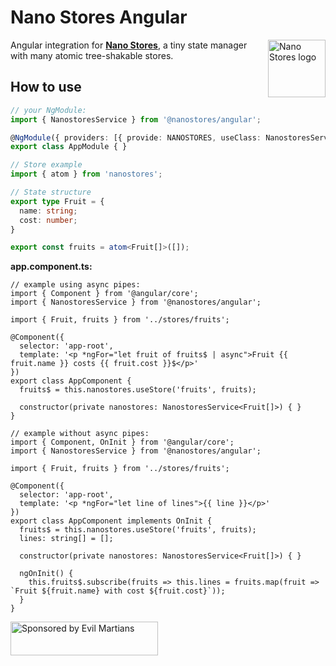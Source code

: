 # Nano Stores Angular

<img align="right" width="92" height="92" title="Nano Stores logo"
     src="https://nanostores.github.io/nanostores/logo.svg">

Angular integration for **[Nano Stores]**, a tiny state manager
with many atomic tree-shakable stores.

## How to use

```ts
// your NgModule:
import { NanostoresService } from '@nanostores/angular';

@NgModule({ providers: [{ provide: NANOSTORES, useClass: NanostoresService }], ... })
export class AppModule { }

// Store example
import { atom } from 'nanostores';

// State structure
export type Fruit = {
  name: string;
  cost: number;
}

export const fruits = atom<Fruit[]>([]);
```

**app.component.ts:**
```tsx
// example using async pipes:
import { Component } from '@angular/core';
import { NanostoresService } from '@nanostores/angular';

import { Fruit, fruits } from '../stores/fruits';

@Component({
  selector: 'app-root',
  template: '<p *ngFor="let fruit of fruits$ | async">Fruit {{ fruit.name }} costs {{ fruit.cost }}$</p>'
})
export class AppComponent {
  fruits$ = this.nanostores.useStore('fruits', fruits);

  constructor(private nanostores: NanostoresService<Fruit[]>) { }
}
```

```tsx
// example without async pipes:
import { Component, OnInit } from '@angular/core';
import { NanostoresService } from '@nanostores/angular';

import { Fruit, fruits } from '../stores/fruits';

@Component({
  selector: 'app-root',
  template: '<p *ngFor="let line of lines">{{ line }}</p>'
})
export class AppComponent implements OnInit {
  fruits$ = this.nanostores.useStore('fruits', fruits);
  lines: string[] = [];

  constructor(private nanostores: NanostoresService<Fruit[]>) { }

  ngOnInit() {
    this.fruits$.subscribe(fruits => this.lines = fruits.map(fruit => `Fruit ${fruit.name} with cost ${fruit.cost}`));
  }
}
```

[Nano Stores]: https://github.com/nanostores/nanostores/


<a href="https://evilmartians.com/?utm_source=nanostores">
  <img src="https://evilmartians.com/badges/sponsored-by-evil-martians.svg"
       alt="Sponsored by Evil Martians" width="236" height="54">
</a>

